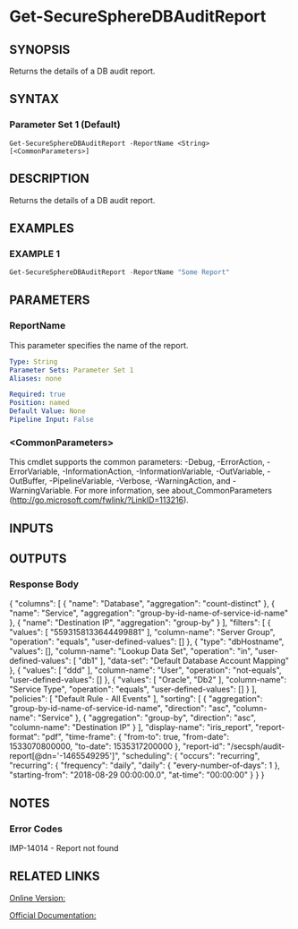 ﻿# Get-SecureSphereDBAuditReport

## SYNOPSIS
Returns the details of a DB audit report.

## SYNTAX

### Parameter Set 1 (Default)
```
Get-SecureSphereDBAuditReport -ReportName <String> [<CommonParameters>]
```

## DESCRIPTION
Returns the details of a DB audit report.

## EXAMPLES

### EXAMPLE 1

```powershell
Get-SecureSphereDBAuditReport -ReportName "Some Report"
```

## PARAMETERS

### ReportName
This parameter specifies the name of the report.

```yaml
Type: String
Parameter Sets: Parameter Set 1
Aliases: none

Required: true
Position: named
Default Value: None
Pipeline Input: False
```

### \<CommonParameters\>
This cmdlet supports the common parameters: -Debug, -ErrorAction, -ErrorVariable, -InformationAction, -InformationVariable, -OutVariable, -OutBuffer, -PipelineVariable, -Verbose, -WarningAction, and -WarningVariable. For more information, see about_CommonParameters (http://go.microsoft.com/fwlink/?LinkID=113216).

## INPUTS

## OUTPUTS

### Response Body
{ "columns": [ { "name": "Database", "aggregation": "count-distinct" }, { "name": "Service", "aggregation": "group-by-id-name-of-service-id-name" }, { "name": "Destination IP", "aggregation": "group-by" } ], "filters": [ { "values": [ "5593158133644499881" ], "column-name": "Server Group", "operation": "equals", "user-defined-values": [] }, { "type": "dbHostname", "values": [], "column-name": "Lookup Data Set", "operation": "in", "user-defined-values": [ "db1" ], "data-set": "Default Database Account Mapping" }, { "values": [ "ddd" ], "column-name": "User", "operation": "not-equals", "user-defined-values": [] }, { "values": [ "Oracle", "Db2" ], "column-name": "Service Type", "operation": "equals", "user-defined-values": [] } ], "policies": [ "Default Rule - All Events" ], "sorting": [ { "aggregation": "group-by-id-name-of-service-id-name", "direction": "asc", "column-name": "Service" }, { "aggregation": "group-by", "direction": "asc", "column-name": "Destination IP" } ], "display-name": "iris_report", "report-format": "pdf", "time-frame": { "from-to": true, "from-date": 1533070800000, "to-date": 1535317200000 }, "report-id": "/secsph/audit-report[@dn='-1465549295']", "scheduling": { "occurs": "recurring", "recurring": { "frequency": "daily", "daily": { "every-number-of-days": 1 }, "starting-from": "2018-08-29 00:00:00.0", "at-time": "00:00:00" } } }

## NOTES

### Error Codes
IMP-14014 - Report not found

## RELATED LINKS

[Online Version:](https://github.com/akshinmustafayev/Documentation/MD)

[Official Documentation:](https://docs.imperva.com/bundle/v13.6-api-reference-guide/page/70927.htm)



